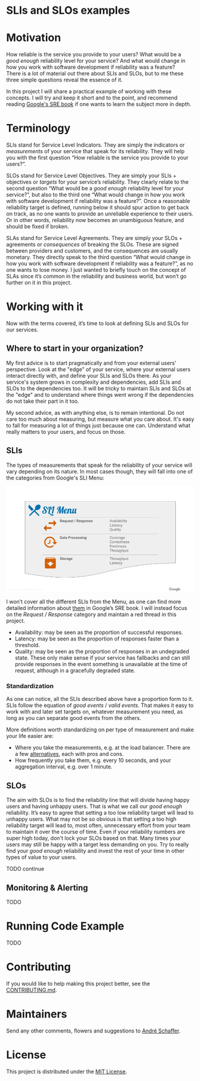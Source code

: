 # SLIs and SLOs examples

# Motivation
How reliable is the service you provide to your users? What would be a _good enough_ reliability level for your service? And what would change in how you work with software development if reliability was a feature?  
There is a lot of material out there about SLIs and SLOs, but to me these three simple questions reveal the essence of it.  

In this project I will share a practical example of working with these concepts. I will try and keep it short and to the point, and recommend reading [Google's SRE book](https://sre.google/sre-book/service-level-objectives) if one wants to learn the subject more in depth.

# Terminology
SLIs stand for Service Level Indicators. They are simply the indicators or _measurements_ of your service that speak for its reliability. They will help you with the first question “How reliable is the service you provide to your users?”.

SLOs stand for Service Level Objectives. They are simply your SLIs + objectives or _targets_ for your service’s reliability. They clearly relate to the second question “What would be a _good enough_ reliability level for your service?”, but also to the third one “What would change in how you work with software development if reliability was a feature?”. Once a reasonable reliability target is defined, running below it should spur action to get back on track, as no one wants to provide an unreliable experience to their users. Or in other words, reliability now becomes an unambiguous feature, and should be fixed if broken.

SLAs stand for Service Level Agreements. They are simply your SLOs + agreements or _consequences_ of breaking the SLOs. These are signed between providers and customers, and the consequences are usually monetary. They directly speak to the third question “What would change in how you work with software development if reliability was a feature?”, as no one wants to lose money. I just wanted to briefly touch on the concept of SLAs since it’s common in the reliability and business world, but won’t go further on it in this project.

# Working with it
Now with the terms covered, it’s time to look at defining SLIs and SLOs for our services.

## Where to start in your organization?
My first advice is to start pragmatically and from your external users' perspective. Look at the "edge" of your service, where your external users interact directly with, and define your SLIs and SLOs there. As your service's system grows in complexity and dependencies, add SLIs and SLOs to the dependencies too. It will be tricky to maintain SLIs and SLOs at the "edge" and to understand where things went wrong if the dependencies do not take their part in it too.

My second advice, as with anything else, is to remain intentional. Do not care too much about measuring, but measure what you care about. It's easy to fall for measuring a lot of things just because one can. Understand what really matters to your users, and focus on those.

## SLIs
The types of measurements that speak for the reliability of your service will vary depending on its nature. In most cases though, they will fall into one of the categories from Google's SLI Menu:

![alt text](https://github.com/andreschaffer/slis-slos-examples/blob/main/sli_menu.jpg "SLI Menu image")

I won’t cover all the different SLIs from the Menu, as one can find more detailed information about [them](https://sre.google/workbook/implementing-slos/#slis-for-different-types-of-services) in Google’s SRE book. I will instead focus on the _Request / Response_ category and maintain a red thread in this project.

- Availability: may be seen as the proportion of successful responses.
- Latency: may be seen as the proportion of responses faster than a threshold.
- Quality: may be seen as the proportion of responses in an undegraded state. These only make sense if your service has fallbacks and can still provide responses in the event something is unavailable at the time of request, although in a gracefully degraded state.

### Standardization
As one can notice, all the SLIs described above have a proportion form to it. SLIs follow the equation of _good events_ / _valid events_. That makes it easy to work with and later set targets on, whatever measurement you need, as long as you can separate good events from the others.

More definitions worth standardizing on per type of measurement and make your life easier are:
- Where you take the measurements, e.g. at the load balancer. There are a few [alternatives](https://www.coursera.org/lecture/site-reliability-engineering-slos/ways-of-measuring-slis-b1b0B), each with pros and cons.
- How frequently you take them, e.g. every 10 seconds, and your aggregation interval, e.g. over 1 minute.

## SLOs
The aim with SLOs is to find the reliability line that will divide having happy users and having unhappy users. That is what we call our _good enough_ reliability. It’s easy to agree that setting a too low reliability target will lead to unhappy users. What may not be so obvious is that setting a too high reliability target will lead to, most often, unnecessary effort from your team to maintain it over the course of time. Even if your reliability numbers are super high today, don't lock your SLOs based on that. Many times your users may still be happy with a target less demanding on you. Try to really find your _good enough_ reliability and invest the rest of your time in other types of value to your users.

TODO continue

## Monitoring & Alerting
TODO


# Running Code Example
TODO

# Contributing
If you would like to help making this project better, see the [CONTRIBUTING.md](CONTRIBUTING.md).  

# Maintainers

Send any other comments, flowers and suggestions to [André Schaffer](https://github.com/andreschaffer).

# License
This project is distributed under the [MIT License](LICENSE).
